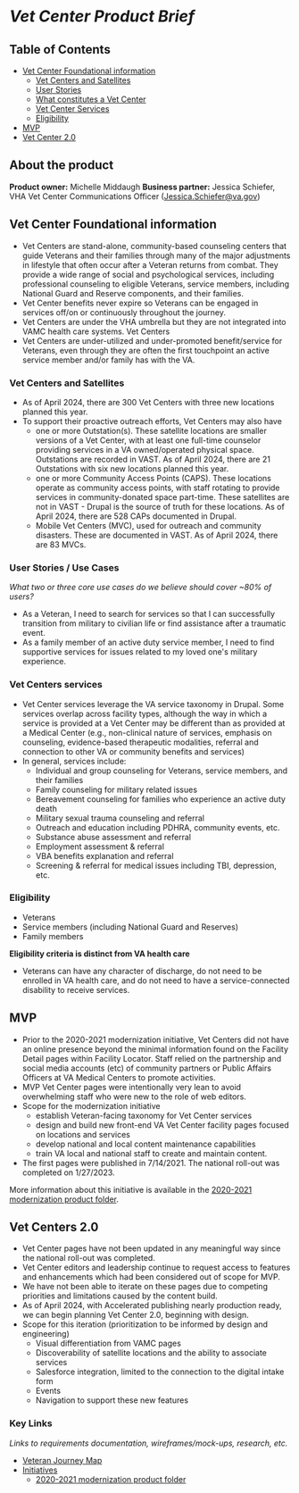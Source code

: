 # _Vet Center Product Brief_

## Table of Contents

* [Vet Center Foundational information](https://github.com/department-of-veterans-affairs/va.gov-team/blob/master/products/facilities/vet-centers/product-brief.md#project-rationale)
  * [Vet Centers and Satellites](https://github.com/department-of-veterans-affairs/va.gov-team/blob/master/products/facilities/vet-centers/product-brief.md#vet-centers-and-satellites)
  * [User Stories](https://github.com/department-of-veterans-affairs/va.gov-team/blob/master/products/facilities/vet-centers/product-brief.md#user-stories--use-cases)
  * [What constitutes a Vet Center](https://github.com/department-of-veterans-affairs/va.gov-team/blob/master/products/facilities/vet-centers/product-brief.md#what-is-a-vet-center)
  * [Vet Center Services](https://github.com/department-of-veterans-affairs/va.gov-team/blob/master/products/facilities/vet-centers/product-brief.md#vet-center-services)
  * [Eligibility](https://github.com/department-of-veterans-affairs/va.gov-team/blob/master/products/facilities/vet-centers/product-brief.md#eligibility)
* [MVP](https://github.com/department-of-veterans-affairs/va.gov-team/blob/master/products/facilities/vet-centers/product-brief.md#mvp)
* [Vet Center 2.0](https://github.com/department-of-veterans-affairs/va.gov-team/blob/master/products/facilities/vet-centers/product-brief.md#vet-center-2.0)

## About the product
**Product owner:** Michelle Middaugh
**Business partner:** Jessica Schiefer, VHA Vet Center Communications Officer (Jessica.Schiefer@va.gov)

## Vet Center Foundational information
- Vet Centers are stand-alone, community-based counseling centers that guide Veterans and their families through many of the major adjustments in lifestyle that often occur after a Veteran returns from combat. They provide a wide range of social and psychological services, including professional counseling to eligible Veterans, service members, including National Guard and Reserve components, and their families.
- Vet Center benefits never expire so Veterans can be engaged in services off/on or continuously throughout the journey.
- Vet Centers are under the VHA umbrella but they are not integrated into VAMC health care systems. Vet Centers 
- Vet Centers are under-utilized and under-promoted benefit/service for Veterans, even through they are often the first touchpoint an active service member and/or family has with the VA.

### Vet Centers and Satellites
- As of April 2024, there are 300 Vet Centers with three new locations planned this year.
- To support their proactive outreach efforts, Vet Centers may also have
  - one or more Outstation(s). These satellite locations are smaller versions of a Vet Center, with at least one full-time counselor providing services in a VA owned/operated physical space. Outstations are recorded in VAST. As of April 2024, there are 21 Outstations with six new locations planned this year. 
  - one or more Community Access Points (CAPS). These locations operate as community access points, with staff rotating to provide services in community-donated space part-time. These satellites are not in VAST - Drupal is the source of truth for these locations. As of April 2024, there are 528 CAPs documented in Drupal.  
  - Mobile Vet Centers (MVC), used for outreach and community disasters. These are documented in VAST. As of April 2024, there are 83 MVCs. 

### User Stories / Use Cases
*What two or three core use cases do we believe should cover ~80% of users?*
- As a Veteran, I need to search for services so that I can successfully transition from military to civilian life or find assistance after a traumatic event.
- As a family member of an active duty service member, I need to find supportive services for issues related to my loved one's military experience. 

### Vet Centers services
- Vet Center services leverage the VA service taxonomy in Drupal. Some services overlap across facility types, although the way in which a service is provided at a Vet Center may be different than as provided at a Medical Center (e.g., non-clinical nature of services, emphasis on counseling, evidence-based therapeutic modalities, referral and connection to other VA or community benefits and services) 
- In general, services include:
  - Individual and group counseling for Veterans, service members, and their families
  - Family counseling for military related issues
  - Bereavement counseling for families who experience an active duty death
  - Military sexual trauma counseling and referral
  - Outreach and education including PDHRA, community events, etc.
  - Substance abuse assessment and referral
  - Employment assessment & referral
  - VBA benefits explanation and referral
  - Screening & referral for medical issues including TBI, depression, etc.

### Eligibility
- Veterans
- Service members (including National Guard and Reserves)
- Family members

**Eligibility criteria is distinct from VA health care**
- Veterans can have any character of discharge, do not need to be enrolled in VA health care, and do not need to have a service-connected disability to receive services. 

## MVP
- Prior to the 2020-2021 modernization initiative, Vet Centers did not have an online presence beyond the minimal information found on the Facility Detail pages within Facility Locator. Staff relied on the partnership and social media accounts (etc) of community partners or Public Affairs Officers at VA Medical Centers to promote activities. 
- MVP Vet Center pages were intentionally very lean to avoid overwhelming staff who were new to the role of web editors. 
- Scope for the modernization initiative
  - establish Veteran-facing taxonomy for Vet Center services
  - design and build new front-end VA Vet Center facility pages focused on locations and services
  - develop national and local content maintenance capabilities
  - train VA local and national staff to create and maintain content.
- The first pages were published in 7/14/2021. The national roll-out was completed on 1/27/2023. 

More information about this initiative is available in the [2020-2021 modernization product folder](https://github.com/department-of-veterans-affairs/va.gov-team/tree/master/products/facilities/vet-centers/initiatives/2020-2021-modernization). 

## Vet Centers 2.0
- Vet Center pages have not been updated in any meaningful way since the national roll-out was completed.
- Vet Center editors and leadership continue to request access to features and enhancements which had been considered out of scope for MVP.
- We have not been able to iterate on these pages due to competing priorities and limitations caused by the content build.
- As of April 2024, with Accelerated publishing nearly production ready, we can begin planning Vet Center 2.0, beginning with design.
- Scope for this iteration (prioritization to be informed by design and engineering)
  - Visual differentiation from VAMC pages
  - Discoverability of satellite locations and the ability to associate services 
  - Salesforce integration, limited to the connection to the digital intake form
  - Events
  - Navigation to support these new features

### Key Links
_Links to requirements documentation, wireframes/mock-ups, research, etc._

- [Veteran Journey Map](https://github.com/department-of-veterans-affairs/va.gov-team/blob/master/platform/design/va-product-journey-maps/Veteran%20Journey%20Map.pdf)
- [Initiatives](https://github.com/department-of-veterans-affairs/va.gov-team/blob/master/products/facilities/vet-centers/initiatives)
  - [2020-2021 modernization product folder](https://github.com/department-of-veterans-affairs/va.gov-team/tree/master/products/facilities/vet-centers/initiatives/2020-2021-modernization)
